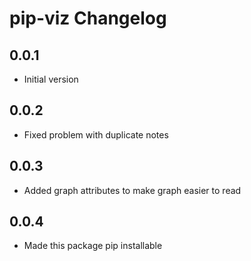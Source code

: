 # pip-viz Changelog

## 0.0.1

- Initial version

## 0.0.2

- Fixed problem with duplicate notes

## 0.0.3

- Added graph attributes to make graph easier to read

## 0.0.4

- Made this package pip installable